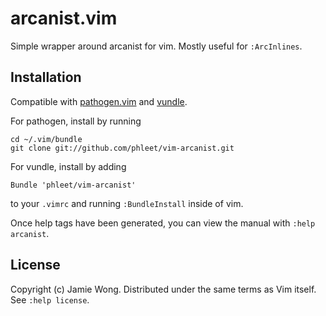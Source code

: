 arcanist.vim
============

Simple wrapper around arcanist for vim. Mostly useful for `:ArcInlines`.

Installation
------------

Compatible with [pathogen.vim](https://github.com/tpope/vim-pathogen) and 
[vundle](https://github.com/gmarik/vundle/).

For pathogen, install by running

    cd ~/.vim/bundle
    git clone git://github.com/phleet/vim-arcanist.git

For vundle, install by adding

    Bundle 'phleet/vim-arcanist'

to your `.vimrc` and running `:BundleInstall` inside of vim.

Once help tags have been generated, you can view the manual with
`:help arcanist`.

License
-------

Copyright (c) Jamie Wong.  Distributed under the same terms as Vim itself.
See `:help license`.
